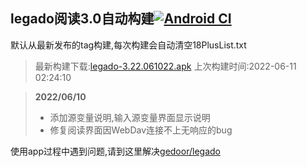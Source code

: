## legado阅读3.0自动构建[![Android CI](https://github.com/10bits/gedoor-Build/workflows/Android%20CI/badge.svg)](https://github.com/10bits/gedoor-Build/actions)

默认从最新发布的tag构建,每次构建会自动清空18PlusList.txt

> 最新构建下载:[legado-3.22.061022.apk](https://github.com/xianum/gedoor-Build/releases/download/legado-3.22.061022/legado-3.22.061022.apk) 上次构建时间:2022-06-11 02:24:10
<!--start-->
> **2022/06/10**
> 
> * 添加源变量说明,输入源变量界面显示说明
> * 修复阅读界面因WebDav连接不上无响应的bug
<!--end-->
  
使用app过程中遇到问题,请到这里解决[gedoor/legado](https://github.com/gedoor/legado/issues)

